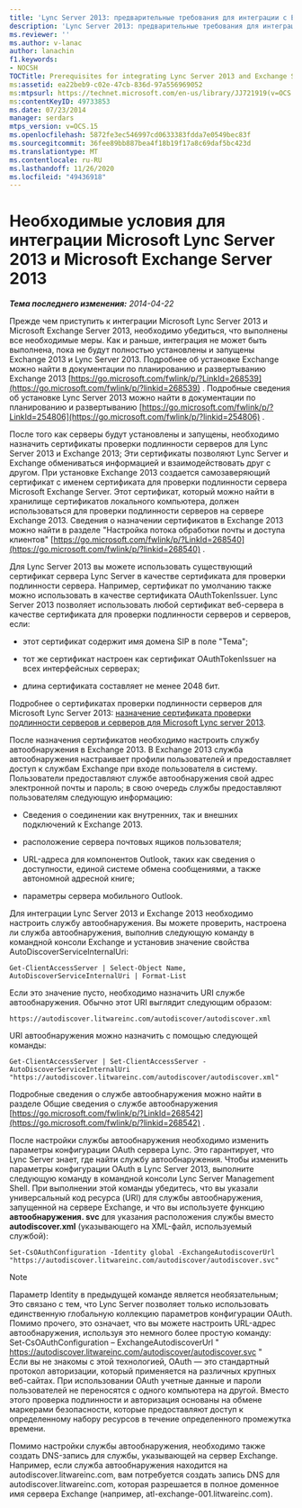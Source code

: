 ```yaml
---
title: 'Lync Server 2013: предварительные требования для интеграции с Exchange Server 2013'
description: 'Lync Server 2013: предварительные требования для интеграции с Exchange Server 2013.'
ms.reviewer: ''
ms.author: v-lanac
author: lanachin
f1.keywords:
- NOCSH
TOCTitle: Prerequisites for integrating Lync Server 2013 and Exchange Server 2013
ms:assetid: ea22beb9-c02e-47cb-836d-97a556969052
ms:mtpsurl: https://technet.microsoft.com/en-us/library/JJ721919(v=OCS.15)
ms:contentKeyID: 49733853
ms.date: 07/23/2014
manager: serdars
mtps_version: v=OCS.15
ms.openlocfilehash: 5872fe3ec546997cd0633383fdda7e0549bec83f
ms.sourcegitcommit: 36fee89bb887bea4f18b19f17a8c69daf5bc423d
ms.translationtype: MT
ms.contentlocale: ru-RU
ms.lasthandoff: 11/26/2020
ms.locfileid: "49436918"
---
```

# <a name="prerequisites-for-integrating-microsoft-lync-server-2013-and-microsoft-exchange-server-2013"></a>Необходимые условия для интеграции Microsoft Lync Server 2013 и Microsoft Exchange Server 2013

<div data-xmlns="http://www.w3.org/1999/xhtml">

<div class="topic" data-xmlns="http://www.w3.org/1999/xhtml" data-msxsl="urn:schemas-microsoft-com:xslt" data-cs="https://msdn.microsoft.com/">

<div data-asp="https://msdn2.microsoft.com/asp">



</div>

<div id="mainSection">

<div id="mainBody">

<span> </span>

_**Тема последнего изменения:** 2014-04-22_

Прежде чем приступить к интеграции Microsoft Lync Server 2013 и Microsoft Exchange Server 2013, необходимо убедиться, что выполнены все необходимые меры. Как и раньше, интеграция не может быть выполнена, пока не будут полностью установлены и запущены Exchange 2013 и Lync Server 2013. Подробнее об установке Exchange можно найти в документации по планированию и развертыванию Exchange 2013 [https://go.microsoft.com/fwlink/p/?LinkId=268539](https://go.microsoft.com/fwlink/p/?linkid=268539) . Подробные сведения об установке Lync Server 2013 можно найти в документации по планированию и развертыванию [https://go.microsoft.com/fwlink/p/?LinkId=254806](https://go.microsoft.com/fwlink/p/?linkid=254806) .

После того как серверы будут установлены и запущены, необходимо назначить сертификаты проверки подлинности серверов для Lync Server 2013 и Exchange 2013; Эти сертификаты позволяют Lync Server и Exchange обмениваться информацией и взаимодействовать друг с другом. При установке Exchange 2013 создается самозаверяющий сертификат с именем сертификата для проверки подлинности сервера Microsoft Exchange Server. Этот сертификат, который можно найти в хранилище сертификатов локального компьютера, должен использоваться для проверки подлинности серверов на сервере Exchange 2013. Сведения о назначении сертификатов в Exchange 2013 можно найти в разделе "Настройка потока обработки почты и доступа клиентов" [https://go.microsoft.com/fwlink/p/?LinkId=268540](https://go.microsoft.com/fwlink/p/?linkid=268540) .

Для Lync Server 2013 вы можете использовать существующий сертификат сервера Lync Server в качестве сертификата для проверки подлинности сервера. Например, сертификат по умолчанию также можно использовать в качестве сертификата OAuthTokenIssuer. Lync Server 2013 позволяет использовать любой сертификат веб-сервера в качестве сертификата для проверки подлинности серверов и серверов, если:

  - этот сертификат содержит имя домена SIP в поле "Тема";

  - тот же сертификат настроен как сертификат OAuthTokenIssuer на всех интерфейсных серверах;

  - длина сертификата составляет не менее 2048 бит.

Подробнее о сертификатах проверки подлинности серверов для Microsoft Lync Server 2013: [назначение сертификата проверки подлинности серверов и серверов для Microsoft Lync server 2013](lync-server-2013-assigning-a-server-to-server-authentication-certificate-to-lync-server-2013.md).

После назначения сертификатов необходимо настроить службу автообнаружения в Exchange 2013. В Exchange 2013 служба автообнаружения настраивает профили пользователей и предоставляет доступ к службам Exchange при входе пользователя в систему. Пользователи предоставляют службе автообнаружения свой адрес электронной почты и пароль; в свою очередь службы предоставляют пользователям следующую информацию:

  - Сведения о соединении как внутренних, так и внешних подключений к Exchange 2013.

  - расположение сервера почтовых ящиков пользователя;

  - URL-адреса для компонентов Outlook, таких как сведения о доступности, единой системе обмена сообщениями, а также автономной адресной книге;

  - параметры сервера мобильного Outlook.

Для интеграции Lync Server 2013 и Exchange 2013 необходимо настроить службу автообнаружения. Вы можете проверить, настроена ли служба автообнаружения, выполнив следующую команду в командной консоли Exchange и установив значение свойства AutoDiscoverServiceInternalUri:

    Get-ClientAccessServer | Select-Object Name, AutoDiscoverServiceInternalUri | Format-List

Если это значение пусто, необходимо назначить URI службе автообнаружения. Обычно этот URI выглядит следующим образом:

    https://autodiscover.litwareinc.com/autodiscover/autodiscover.xml

URI автообнаружения можно назначить с помощью следующей команды:

    Get-ClientAccessServer | Set-ClientAccessServer -AutoDiscoverServiceInternalUri "https://autodiscover.litwareinc.com/autodiscover/autodiscover.xml"

Подробные сведения о службе автообнаружения можно найти в разделе Общие сведения о службе автообнаружения [https://go.microsoft.com/fwlink/p/?LinkId=268542](https://go.microsoft.com/fwlink/p/?linkid=268542) .

После настройки службы автообнаружения необходимо изменить параметры конфигурации OAuth сервера Lync. Это гарантирует, что Lync Server знает, где найти службу автообнаружения. Чтобы изменить параметры конфигурации OAuth в Lync Server 2013, выполните следующую команду в командной консоли Lync Server Management Shell. При выполнении этой команды убедитесь, что вы указали универсальный код ресурса (URI) для службы автообнаружения, запущенной на сервере Exchange, и что вы используете функцию **автообнаружения. svc** для указания расположения службы вместо **autodiscover.xml** (указывающего на XML-файл, используемый службой):

    Set-CsOAuthConfiguration -Identity global -ExchangeAutodiscoverUrl "https://autodiscover.litwareinc.com/autodiscover/autodiscover.svc"

<div>


> [!NOTE]  
> Параметр Identity в предыдущей команде является необязательным; Это связано с тем, что Lync Server позволяет только использовать единственную глобальную коллекцию параметров конфигурации OAuth. Помимо прочего, это означает, что вы можете настроить URL-адрес автообнаружения, используя это немного более простую команду:<BR>Set-CsOAuthConfiguration – ExchangeAutodiscoverUrl " https://autodiscover.litwareinc.com/autodiscover/autodiscover.svc "<BR>Если вы не знакомы с этой технологией, OAuth — это стандартный протокол авторизации, который применяется на различных крупных веб-сайтах. При использовании OAuth учетные данные и пароли пользователей не переносятся с одного компьютера на другой. Вместо этого проверка подлинности и авторизация основаны на обмене маркерами безопасности, которые предоставляют доступ к определенному набору ресурсов в течение определенного промежутка времени.



</div>

Помимо настройки службы автообнаружения, необходимо также создать DNS-запись для службы, указывающей на сервер Exchange. Например, если служба автообнаружения находится на autodiscover.litwareinc.com, вам потребуется создать запись DNS для autodiscover.litwareinc.com, которая разрешается в полное доменное имя сервера Exchange (например, atl-exchange-001.litwareinc.com).

</div>

<span> </span>

</div>

</div>

</div>

